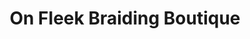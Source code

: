---
title: "On Fleek Braiding Boutique"
url: /exmore/on-fleek-braiding-boutique/
shop: hairdresser
---